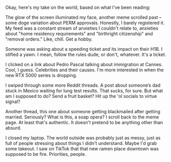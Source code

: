 Okay, here's my take on the world, based on what I've been reading:

The glow of the screen illuminated my face, another meme scrolled past – some doge variation about PERM approvals. Honestly, I barely registered it. My feed was a constant stream of anxieties I couldn't relate to, anxieties about "home residency requirements" and "birthright citizenship" and "removal orders." Like, chill. Get a hobby.

Someone was asking about a speeding ticket and its impact on their H1B. I stifled a yawn. I mean, follow the rules dude, or don't, whatever. It's a ticket.

I clicked on a link about Pedro Pascal talking about immigration at Cannes. Cool, I guess. Celebrities and their causes. I'm more interested in when the new RTX 5000 series is dropping.

I swiped through some more Reddit threads. A post about someone’s dad stuck in Mexico waiting for lung test results. That sucks, for sure. But what am I supposed to do? Send a fruit basket? Hit up the 'ol socials to virtue signal?

Another thread, this one about someone getting blackmailed after getting married. Seriously? What is this, a soap opera? I scroll back to the meme page. At least that's authentic. It doesn't pretend to be anything other than absurd.

I closed my laptop. The world outside was probably just as messy, just as full of people stressing about things I didn't understand. Maybe I'd grab some takeout. I saw on TikTok that that new ramen place downtown was supposed to be fire. Priorities, people.